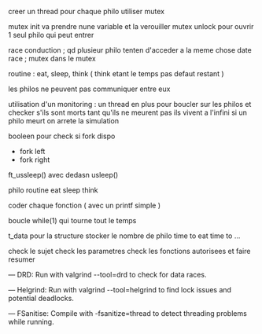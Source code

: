creer un thread pour chaque philo
utiliser mutex

mutex init va prendre nune variable et la verouiller 
mutex unlock pour ouvrir 
1 seul philo qui peut entrer 

race conduction ; qd plusieur philo tenten d'acceder a la meme chose
date race ; mutex dans le mutex

routine : eat, sleep, think ( think etant le temps pas defaut restant ) 

les philos ne peuvent pas communiquer entre eux 

utilisation d'un monitoring : un thread en plus pour boucler sur les philos et checker s'ils sont morts 
tant qu'ils ne meurent pas ils vivent a l'infini
si un philo meurt on arrete la simulation 

booleen pour check si fork dispo
* fork left
* fork right

ft_ussleep()
avec dedasn usleep()

philo routine
eat
sleep
think

coder chaque fonction ( avec un printf simple )

boucle while(1) qui tourne tout le temps

t_data pour la structure
stocker le nombre de philo 
time to eat
time to ...

check le sujet
check les parametres
check les fonctions autorisees et faire resumer 



— DRD: Run with valgrind --tool=drd to check for data races.

— Helgrind: Run with valgrind --tool=helgrind to find lock issues and potential deadlocks.

— FSanitise: Compile with -fsanitize=thread to detect threading problems while running.

